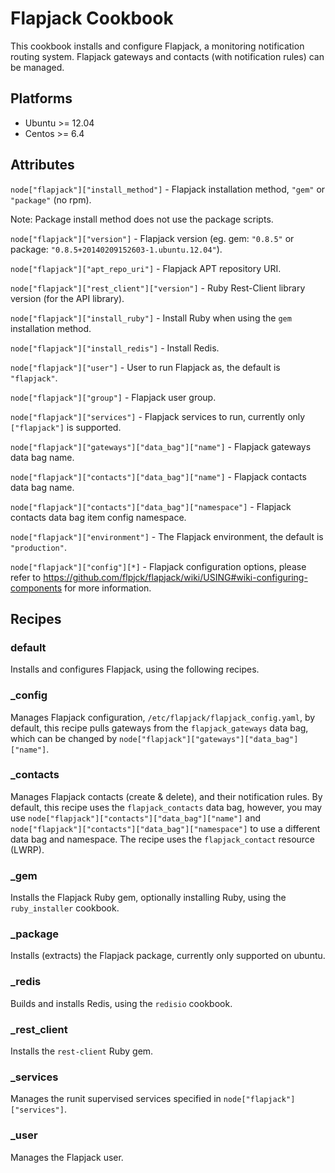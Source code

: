 # Flapjack Cookbook

This cookbook installs and configure Flapjack, a monitoring notification routing system.
Flapjack gateways and contacts (with notification rules) can be managed.

## Platforms

* Ubuntu >= 12.04
* Centos >= 6.4

## Attributes

`node["flapjack"]["install_method"]` - Flapjack installation method, `"gem"` or `"package"` (no rpm).

Note: Package install method does not use the package scripts.

`node["flapjack"]["version"]` - Flapjack version (eg. gem: `"0.8.5"` or package: `"0.8.5+20140209152603-1.ubuntu.12.04"`).

`node["flapjack"]["apt_repo_uri"]` - Flapjack APT repository URI.

`node["flapjack"]["rest_client"]["version"]` - Ruby Rest-Client library version (for the API library).

`node["flapjack"]["install_ruby"]` - Install Ruby when using the `gem` installation method.

`node["flapjack"]["install_redis"]` - Install Redis.

`node["flapjack"]["user"]` - User to run Flapjack as, the default is `"flapjack"`.

`node["flapjack"]["group"]` - Flapjack user group.

`node["flapjack"]["services"]` - Flapjack services to run, currently only `["flapjack"]` is supported.

`node["flapjack"]["gateways"]["data_bag"]["name"]` - Flapjack gateways data bag name.

`node["flapjack"]["contacts"]["data_bag"]["name"]` - Flapjack contacts data bag name.

`node["flapjack"]["contacts"]["data_bag"]["namespace"]` - Flapjack contacts data bag item config namespace.

`node["flapjack"]["environment"]` - The Flapjack environment, the default is `"production"`.

`node["flapjack"]["config"][*]` - Flapjack configuration options, please refer to https://github.com/flpjck/flapjack/wiki/USING#wiki-configuring-components
for more information.

## Recipes

### default

Installs and configures Flapjack, using the following recipes.

### _config

Manages Flapjack configuration, `/etc/flapjack/flapjack_config.yaml`, by default, this recipe pulls gateways
from the `flapjack_gateways` data bag, which can be changed by `node["flapjack"]["gateways"]["data_bag"]["name"]`.

### _contacts

Manages Flapjack contacts (create & delete), and their notification rules. By default, this recipe
uses the `flapjack_contacts` data bag, however, you may use `node["flapjack"]["contacts"]["data_bag"]["name"]`
and `node["flapjack"]["contacts"]["data_bag"]["namespace"]` to use a different data bag and namespace.
The recipe uses the `flapjack_contact` resource (LWRP).

### _gem

Installs the Flapjack Ruby gem, optionally installing Ruby, using the `ruby_installer` cookbook.

### _package

Installs (extracts) the Flapjack package, currently only supported on ubuntu.

### _redis

Builds and installs Redis, using the `redisio` cookbook.

### \_rest_client

Installs the `rest-client` Ruby gem.

### _services

Manages the runit supervised services specified in `node["flapjack"]["services"]`.

### _user

Manages the Flapjack user.
